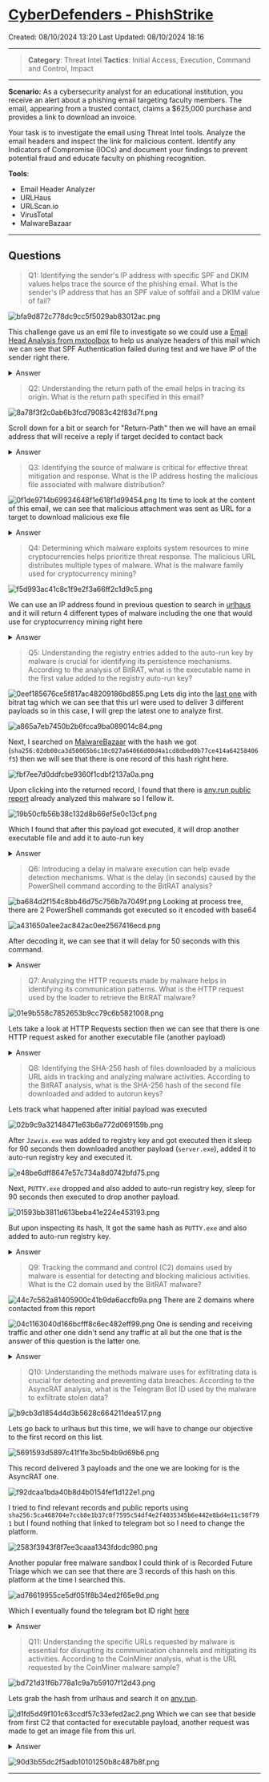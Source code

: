 # [CyberDefenders - PhishStrike](https://cyberdefenders.org/blueteam-ctf-challenges/phishstrike/)
Created: 08/10/2024 13:20
Last Updated: 08/10/2024 18:16
* * *
>**Category**: Threat Intel
>**Tactics**: Initial Access, Execution, Command and Control, Impact
* * *
**Scenario:**
As a cybersecurity analyst for an educational institution, you receive an alert about a phishing email targeting faculty members. The email, appearing from a trusted contact, claims a $625,000 purchase and provides a link to download an invoice.

Your task is to investigate the email using Threat Intel tools. Analyze the email headers and inspect the link for malicious content. Identify any Indicators of Compromise (IOCs) and document your findings to prevent potential fraud and educate faculty on phishing recognition.

**Tools**:
- Email Header Analyzer
- URLHaus
- URLScan.io
- VirusTotal
- MalwareBazaar

* * *
## Questions
>Q1: Identifying the sender's IP address with specific SPF and DKIM values helps trace the source of the phishing email. What is the sender's IP address that has an SPF value of softfail and a DKIM value of fail?

![bfa9d872c778dc9cc5f5029ab83012ac.png](/_resources/bfa9d872c778dc9cc5f5029ab83012ac.png)

This challenge gave us an eml file to investigate so we could use a [Email Head Analysis from mxtoolbox](https://mxtoolbox.com/Public/Tools/EmailHeaders.aspx?huid=be63323c-1ba9-49f2-8fe8-5715ea19d031) to help us analyze headers of this mail which we can see that SPF Authentication failed during test and we have IP of the sender right there.
<details>
  <summary>Answer</summary>
<pre><code>18.208.22.104</code></pre>
</details>

>Q2: Understanding the return path of the email helps in tracing its origin. What is the return path specified in this email?

![8a78f3f2c0ab6b3fcd79083c42f83d7f.png](/_resources/8a78f3f2c0ab6b3fcd79083c42f83d7f.png)

Scroll down for a bit or search for "Return-Path" then we will have an email address that will receive a reply if target decided to contact back
<details>
  <summary>Answer</summary>
<pre><code>erikajohana.lopez@uptc.edu.co</code></pre>
</details>

>Q3: Identifying the source of malware is critical for effective threat mitigation and response. What is the IP address hosting the malicious file associated with malware distribution?

![0f1de9714b69934648f1e618f1d99454.png](/_resources/0f1de9714b69934648f1e618f1d99454.png)
Its time to look at the content of this email, we can see that malicious attachment was sent as URL for a target to download malicious exe file
<details>
  <summary>Answer</summary>
<pre><code>107.175.247.199</code></pre>
</details>

>Q4: Determining which malware exploits system resources to mine cryptocurrencies helps prioritize threat response. The malicious URL distributes multiple types of malware. What is the malware family used for cryptocurrency mining?

![f5d993ac41c8c1f9e2f3a66ff2c1d9c5.png](/_resources/f5d993ac41c8c1f9e2f3a66ff2c1d9c5.png)

We can use an IP address found in previous question to search in [urlhaus](https://urlhaus.abuse.ch/browse.php?search=107.175.247.199) and it will return 4 different types of malware including the one that would use for cryptocurrency mining right here

<details>
  <summary>Answer</summary>
<pre><code>CoinMiner</code></pre>
</details>

>Q5: Understanding the registry entries added to the auto-run key by malware is crucial for identifying its persistence mechanisms. According to the analysis of BitRAT, what is the executable name in the first value added to the registry auto-run key?

![0eef185676ce5f817ac48209186bd855.png](/_resources/0eef185676ce5f817ac48209186bd855.png)
Lets dig into the [last one](https://urlhaus.abuse.ch/url/2381638/) with bitrat tag which we can see that this url were used to deliver 3 different payloads so in this case, I will grep the latest one to analyze first.

![a865a7eb7450b2b6fcca9ba089014c84.png](/_resources/a865a7eb7450b2b6fcca9ba089014c84.png)

Next, I searched on [MalwareBazaar](https://bazaar.abuse.ch/browse/) with the hash we got (`sha256:02db00ca3d50065b6c10c027a64066d00d4a1cd8dbed0b77ce414a64258406f5`) then we will see that there is one record of this hash right here.

![fbf7ee7d0ddfcbe9360f1cdbf2137a0a.png](/_resources/fbf7ee7d0ddfcbe9360f1cdbf2137a0a.png)

Upon clicking into the returned record, I found that there is [any.run public report](https://app.any.run/tasks/70c6d0bb-9210-4bec-8afe-4a74e90e44da/) already analyzed this malware so I fellow it.

![19b50cfb56b38c132d8b66ef5e0c13cf.png](/_resources/19b50cfb56b38c132d8b66ef5e0c13cf.png)

Which I found that after this payload got executed, it will drop another executable file and add it to auto-run key

<details>
  <summary>Answer</summary>
<pre><code>Jzwvix.exe</code></pre>
</details>

>Q6: Introducing a delay in malware execution can help evade detection mechanisms. What is the delay (in seconds) caused by the PowerShell command according to the BitRAT analysis?

![ba684d2f154c8bb46d75c756b7a7049f.png](/_resources/ba684d2f154c8bb46d75c756b7a7049f.png)
Looking at process tree, there are 2 PowerShell commands got executed so it encoded with base64

![a431650a1ee2ac842ac0ee2567416ecd.png](/_resources/a431650a1ee2ac842ac0ee2567416ecd.png)

After decoding it, we can see that it will delay for 50 seconds with this command.

<details>
  <summary>Answer</summary>
<pre><code>50</code></pre>
</details>

>Q7: Analyzing the HTTP requests made by malware helps in identifying its communication patterns. What is the HTTP request used by the loader to retrieve the BitRAT malware?

![01e9b558c7852653b9cc79c6b5821008.png](/_resources/01e9b558c7852653b9cc79c6b5821008.png)

Lets take a look at HTTP Requests section then we can see that there is one HTTP request asked for another executable file (another payload)

<details>
  <summary>Answer</summary>
<pre><code>http://107.175.247.199/loader/server.exe</code></pre>
</details>

>Q8: Identifying the SHA-256 hash of files downloaded by a malicious URL aids in tracking and analyzing malware activities. According to the BitRAT analysis, what is the SHA-256 hash of the second file downloaded and added to autorun keys?

Lets track what happened after initial payload was executed

![02b9c9a32148471e63b6a772d069159b.png](/_resources/02b9c9a32148471e63b6a772d069159b.png)

After `Jzwvix.exe` was added to registry key and got executed then it sleep for 90 seconds then downloaded another payload (`server.exe`), added it to auto-run registry key and executed it.

![e48be6dff8647e57c734a8d0742bfd75.png](/_resources/e48be6dff8647e57c734a8d0742bfd75.png)

Next, `PUTTY.exe` dropped and also added to auto-run registry key, sleep for 90 seconds then executed to drop another payload.

![01593bb3811d613beba41e224e453193.png](/_resources/01593bb3811d613beba41e224e453193.png)

But upon inspecting its hash, It got the same hash as `PUTTY.exe` and also added to auto-run registry key.

<details>
  <summary>Answer</summary>
<pre><code>BF7628695C2DF7A3020034A065397592A1F8850E59F9A448B555BC1C8C639539</code></pre>
</details>

>Q9: Tracking the command and control (C2) domains used by malware is essential for detecting and blocking malicious activities. What is the C2 domain used by the BitRAT malware?

![44c7c562a81405900c41b9da6accfb9a.png](/_resources/44c7c562a81405900c41b9da6accfb9a.png)
There are 2 domains where contacted from this report 

![04c1163040d166bcfff8c6ec482eff99.png](/_resources/04c1163040d166bcfff8c6ec482eff99.png)
One is sending and receiving traffic and other one didn't send any traffic at all but the one that is the answer of this question is the latter one.

<details>
  <summary>Answer</summary>
<pre><code>gh9st.mywire.org</code></pre>
</details>

>Q10: Understanding the methods malware uses for exfiltrating data is crucial for detecting and preventing data breaches. According to the AsyncRAT analysis, what is the Telegram Bot ID used by the malware to exfiltrate stolen data?

![b9cb3d1854d4d3b5628c664211dea517.png](/_resources/b9cb3d1854d4d3b5628c664211dea517.png)

Lets go back to urlhaus but this time, we will have to change our objective to the first record on this list.

![5691593d5897c41f1fe3bc5b4b9d69b6.png](/_resources/5691593d5897c41f1fe3bc5b4b9d69b6.png)

This record delivered 3 payloads and the one we are looking for is the AsyncRAT one.

![f92dcaa1bda40b8d4b0154fef1d122e1.png](/_resources/f92dcaa1bda40b8d4b0154fef1d122e1.png)

I tried to find relevant records and public reports using `sha256:5ca468704e7ccb8e1b37c0f7595c54df4e2f4035345b6e442e8bd4e11c58f791` but I found nothing that linked to telegram  bot so I need to change the platform.

![2583f3943f8f7ee3caaa1343fdcdc980.png](/_resources/2583f3943f8f7ee3caaa1343fdcdc980.png)

Another popular free malware sandbox I could think of is Recorded Future Triage which we can see that there are 3 records of this hash on this platform at the time I searched this.

![ad76619955ce5df051f8b34ed2f65e9d.png](/_resources/ad76619955ce5df051f8b34ed2f65e9d.png)

Which I eventually found the telegram bot ID right [here](https://tria.ge/221025-mz5tpscdf8/behavioral2)

<details>
  <summary>Answer</summary>
<pre><code>bot5610920260</code></pre>
</details>

>Q11: Understanding the specific URLs requested by malware is essential for disrupting its communication channels and mitigating its activities. According to the CoinMiner analysis, what is the URL requested by the CoinMiner malware sample?

![bd721d31f6b778a1c9a7b59107f12d43.png](/_resources/bd721d31f6b778a1c9a7b59107f12d43.png)

Lets grab the hash from urlhaus and search it on [any.run](https://app.any.run/tasks/f26402e2-06f5-4d7c-9718-b7872fcc13ef).

![d1fd5d49f101c63ccdf57c33efed2ac2.png](/_resources/d1fd5d49f101c63ccdf57c33efed2ac2.png)
Which we can see that beside from first C2 that contacted for executable payload, another request was made to get an image file from this url.

<details>
  <summary>Answer</summary>
<pre><code>http://ripley.studio/loader/uploads/Qanjttrbv.jpeg</code></pre>
</details>

![90d3b55dc2f5adb10101250b8c487b8f.png](/_resources/90d3b55dc2f5adb10101250b8c487b8f.png)
* * *
